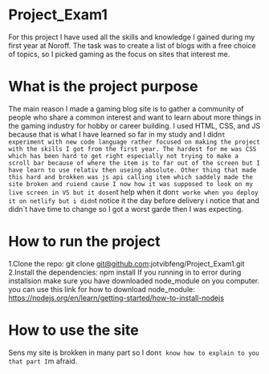 # Project_Exam1
For this project I have used all the skills and knowledge I gained during my first year at Noroff. The task was to create a list of blogs with a free choice of topics, so I picked gaming as the focus on sites that interest me.  
# What is the project purpose 
The main reason I made a gaming blog site is to gather a community of people who share a common interest and want to learn about more things in the gaming industry for hobby or career building. I used HTML, CSS, and JS because that is what I have learned so far in my study and I didn`t experiment with new code language rather focused on making the project with the skills I got from the first year. The hardest for me was CSS which has been hard to get right especially not trying to make a scroll bar because of where the item is to far out of the screen but I have learn to use relativ then useing absolute. Other thing that made this hard and brokken was js api calling item which saddely made the site broken and ruiend cause I now how it was supposed to look on my live screen in VS but it dosen`t help when it don`t worke when you deploy it on netlify but i didn`t notice it the day before delivery i notice that and didn`t have time to change so I got a worst garde then I was expecting.
# How to run the project
1.Clone the repo:
git clone git@github.com:jotvibfeng/Project_Exam1.git
2.Install the dependencies:
npm install
If you running in to error during installsion make sure you have downloaded node_module on you computer.
you can use this link for how to download node_module: https://nodejs.org/en/learn/getting-started/how-to-install-nodejs
# How to use the site
Sens my site is brokken in many part so I don`t know how to explain to you that part I`m afraid.
